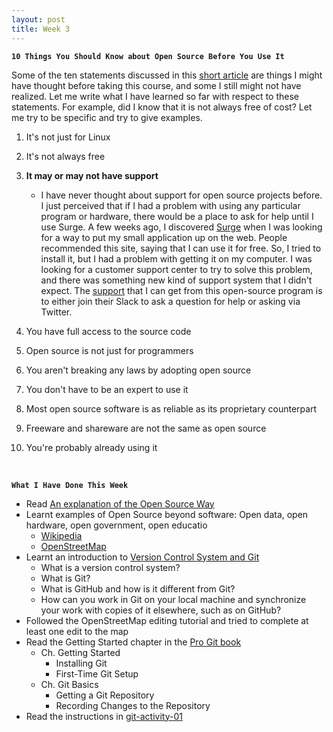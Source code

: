 ```yaml
---
layout: post
title: Week 3
---
```


**`10 Things You Should Know about Open Source Before You Use It`**

Some of the ten statements discussed in this [short article](https://www.techrepublic.com/blog/10-things/10-things-you-should-know-about-open-source-before-you-use-it/) are things I might have thought before taking this course, and some I still might not have realized. Let me write what I have learned so far with respect to these statements. For example, did I know that it is not always free of cost? Let me try to be specific and try to give examples.

1. It's not just for Linux
2. It's not always free
3. **It may or may not have support**
    - I have never thought about support for open source projects before. I just perceived that if I had a problem with using any particular program or hardware, there would be a place to ask for help until I use Surge. A few weeks ago, I discovered [Surge](https://surge.sh/) when I was looking for a way to put my small application up on the web. People recommended this site, saying that I can use it for free. So, I tried to install it, but I had a problem with getting it on my computer. I was looking for a customer support center to try to solve this problem, and there was something new kind of support system that I didn't expect. The [support](https://surge.sh/help/) that I can get from this open-source program is to either join their Slack to ask a question for help or asking via Twitter.
  
4. You have full access to the source code
5. Open source is not just for programmers
6. You aren't breaking any laws by adopting open source
7. You don't have to be an expert to use it
8. Most open source software is as reliable as its proprietary counterpart  
9. Freeware and shareware are not the same as open source  
10. You're probably already using it


&nbsp;
&nbsp;
&nbsp;

**`What I Have Done This Week`**
  - Read [An explanation of the Open Source Way](https://opensource.com/open-source-way)
  - Learnt examples of Open Source beyond software: Open data, open hardware, open government, open educatio
    - [Wikipedia](https://www.wikipedia.org/)
    - [OpenStreetMap](https://www.openstreetmap.org/)     
  - Learnt an introduction to [Version Control System and Git](http://www.compsci.hunter.cuny.edu/~sweiss/course_materials/csci395.86/slides/version_control_systems.html#1)
    - What is a version control system?
    - What is Git?
    - What is GitHub and how is it different from Git?
    - How can you work in Git on your local machine and synchronize your work with copies of it elsewhere, such as on GitHub? 
  - Followed the OpenStreetMap editing tutorial and tried to complete at least one edit to the map
  - Read the Getting Started chapter in the [Pro Git book](https://git-scm.com/book/en/v2)
    - Ch. Getting Started
      - Installing Git
      - First-Time Git Setup
    - Ch. Git Basics
      - Getting a Git Repository
      - Recording Changes to the Repository
  - Read the instructions in [git-activity-01](https://github.com/hunter-college-ossd-fall-2019/git-activity-01)

  



